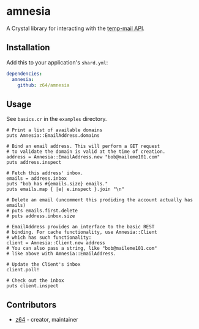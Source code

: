 # amnesia

A Crystal library for interacting with the [temp-mail API](https://temp-mail.org/en/api/).

## Installation


Add this to your application's `shard.yml`:

```yaml
dependencies:
  amnesia:
    github: z64/amnesia
```


## Usage

See `basics.cr` in the `examples` directory.

```crystal
# Print a list of available domains
puts Amnesia::EmailAddress.domains

# Bind an email address. This will perform a GET request
# to validate the domain is valid at the time of creation.
address = Amnesia::EmailAddress.new "bob@maileme101.com"
puts address.inspect

# Fetch this address' inbox.
emails = address.inbox
puts "bob has #{emails.size} emails."
puts emails.map { |e| e.inspect }.join "\n"

# Delete an email (uncomment this prodiding the account actually has emails)
# puts emails.first.delete
# puts address.inbox.size

# EmailAddress provides an interface to the basic REST
# binding. For cache functionality, use Amnesia::Client
# which has such functionality:
client = Amnesia::Client.new address
# You can also pass a string, like "bob@maileme101.com"
# like above with Amnesia::EmailAddress.

# Update the Client's inbox
client.poll!

# Check out the inbox
puts client.inspect
```


## Contributors

- [z64](https://github.com/[your-github-name]) - creator, maintainer
